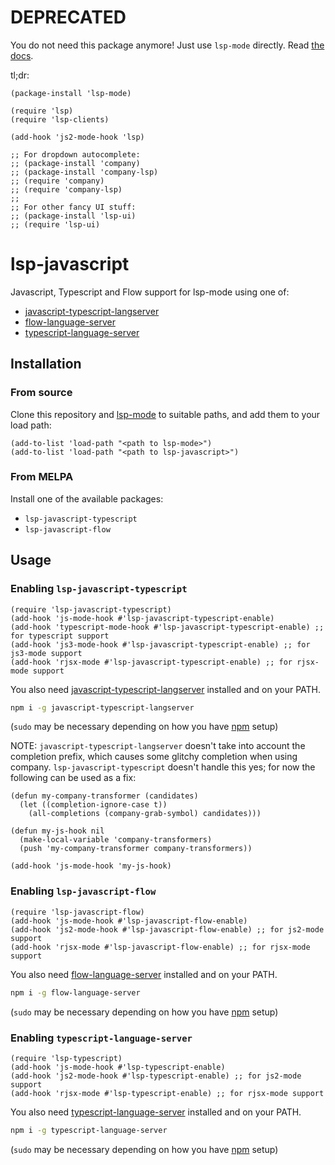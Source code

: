 # DEPRECATED

You do not need this package anymore! Just use `lsp-mode` directly. Read [the docs](https://github.com/emacs-lsp/lsp-mode/#configuration).

tl;dr:

```
(package-install 'lsp-mode)

(require 'lsp)
(require 'lsp-clients)

(add-hook 'js2-mode-hook 'lsp)

;; For dropdown autocomplete:
;; (package-install 'company)
;; (package-install 'company-lsp)
;; (require 'company)
;; (require 'company-lsp)
;;
;; For other fancy UI stuff:
;; (package-install 'lsp-ui)
;; (require 'lsp-ui)
```


lsp-javascript
==============

Javascript, Typescript and Flow support for lsp-mode using one of:
- [javascript-typescript-langserver](https://github.com/sourcegraph/javascript-typescript-langserver)
- [flow-language-server](https://github.com/flowtype/flow-language-server)
- [typescript-language-server](https://github.com/theia-ide/typescript-language-server)

## Installation

### From source

Clone this repository and [lsp-mode](https://github.com/emacs-lsp/lsp-mode) to
suitable paths, and add them to your load path:

```emacs-lisp
(add-to-list 'load-path "<path to lsp-mode>")
(add-to-list 'load-path "<path to lsp-javascript>")
```

### From MELPA

Install one of the available packages:
- `lsp-javascript-typescript`
- `lsp-javascript-flow`

## Usage
### Enabling `lsp-javascript-typescript`

```emacs-lisp
(require 'lsp-javascript-typescript)
(add-hook 'js-mode-hook #'lsp-javascript-typescript-enable)
(add-hook 'typescript-mode-hook #'lsp-javascript-typescript-enable) ;; for typescript support
(add-hook 'js3-mode-hook #'lsp-javascript-typescript-enable) ;; for js3-mode support
(add-hook 'rjsx-mode #'lsp-javascript-typescript-enable) ;; for rjsx-mode support
```

You also need
[javascript-typescript-langserver](https://github.com/sourcegraph/javascript-typescript-langserver)
installed and on your PATH.

```bash
npm i -g javascript-typescript-langserver
```

(`sudo` may be necessary depending on how you have
[npm](https://www.npmjs.com/) setup)

NOTE: `javascript-typescript-langserver` doesn't take into account the
completion prefix, which causes some glitchy completion when using
company. `lsp-javascript-typescript` doesn't handle this yes; for now
the following can be used as a fix:

```
(defun my-company-transformer (candidates)
  (let ((completion-ignore-case t))
    (all-completions (company-grab-symbol) candidates)))

(defun my-js-hook nil
  (make-local-variable 'company-transformers)
  (push 'my-company-transformer company-transformers))

(add-hook 'js-mode-hook 'my-js-hook)
```

### Enabling `lsp-javascript-flow`

```emacs-lisp
(require 'lsp-javascript-flow)
(add-hook 'js-mode-hook #'lsp-javascript-flow-enable)
(add-hook 'js2-mode-hook #'lsp-javascript-flow-enable) ;; for js2-mode support
(add-hook 'rjsx-mode #'lsp-javascript-flow-enable) ;; for rjsx-mode support
```

You also need [flow-language-server](https://github.com/flowtype/flow-language-server) installed and on your PATH.

```bash
npm i -g flow-language-server
```

(`sudo` may be necessary depending on how you have
[npm](https://www.npmjs.com/) setup)

### Enabling `typescript-language-server`

```emacs-lisp
(require 'lsp-typescript)
(add-hook 'js-mode-hook #'lsp-typescript-enable)
(add-hook 'js2-mode-hook #'lsp-typescript-enable) ;; for js2-mode support
(add-hook 'rjsx-mode #'lsp-typescript-enable) ;; for rjsx-mode support
```

You also need [typescript-language-server](https://github.com/theia-ide/typescript-language-server) installed and on your PATH.

```bash
npm i -g typescript-language-server
```

(`sudo` may be necessary depending on how you have
[npm](https://www.npmjs.com/) setup)
